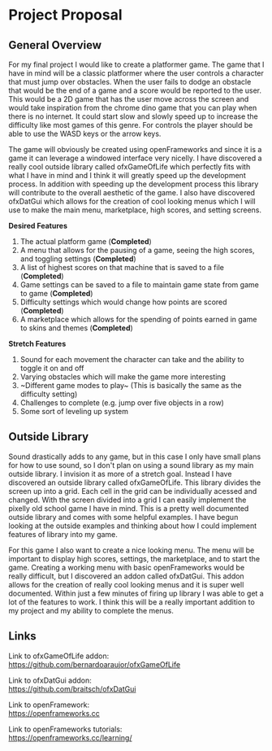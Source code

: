 # Project Proposal


## General Overview

For my final project I would like to create a platformer game. The game that I have in mind will be a classic platformer where the user controls a character that must jump over obstacles. When the user fails to dodge an obstacle that would be the end of a game and a score would be reported to the user. This would be a 2D game that has the user move across the screen and would take inspiration from the chrome dino game that you can play when there is no internet. It could start slow and slowly speed up to increase the difficulty like most games of this genre. For controls the player should be able to use the WASD keys or the arrow keys.

The game will obviously be created using openFrameworks and since it is a game it can leverage a windowed interface very nicelly. I have discovered a really cool outside library called ofxGameOfLife which perfectly fits with what I have in mind and I think it will greatly speed up the development process. In addition with speeding up the development process this library will contribute to the overall aesthetic of the game. I also have discovered ofxDatGui which allows for the creation of cool looking menus which I will use to make the main menu, marketplace, high scores, and setting screens.
 
 **Desired Features**
 1. The actual platform game (**Completed**)
 2. A menu that allows for the pausing of a game, seeing the high scores, and toggling settings (**Completed**)
 3. A list of highest scores on that machine that is saved to a file (**Completed**)
 4. Game settings can be saved to a file to maintain game state from game to game (**Completed**)
 5. Difficulty settings which would change how points are scored (**Completed**)
 6. A marketplace which allows for the spending of points earned in game to skins and themes (**Completed**)
 
 **Stretch Features**
 1. Sound for each movement the character can take and the ability to toggle it on and off
 2. Varying obstacles which will make the game more interesting
 3. ~Different game modes to play~ (This is basically the same as the difficulty setting)
 4. Challenges to complete (e.g. jump over five objects in a row)
 5. Some sort of leveling up system


## Outside Library

Sound drastically adds to any game, but in this case I only have small plans for how to use sound, so I don't plan on using a sound library as my main outside library. I invision it as more of a stretch goal. Instead I have discovered an outside library called ofxGameOfLife. This library divides the screen up into a grid. Each cell in the grid can be individually acessed and changed. With the screen divided into a grid I can easily implement the pixelly old school game I have in mind. This is a pretty well documented outside library and comes with some helpful examples. I have begun looking at the outside examples and thinking about how I could implement features of library into my game.

For this game I also want to create a nice looking menu. The menu will be important to display high scores, settings, the marketplace, and to start the game. Creating a working menu with basic openFrameworks would be really difficult, but I discovered an addon called ofxDatGui. This addon allows for the creation of really cool looking menus and it is super well documented. Within just a few minutes of firing up library I was able to get a lot of the features to work. I think this will be a really important addition to my project and my ability to complete the menus.


## Links

Link to ofxGameOfLife addon:\
https://github.com/bernardoaraujor/ofxGameOfLife

Link to ofxDatGui addon:\
https://github.com/braitsch/ofxDatGui

Link to openFramework:\
https://openframeworks.cc

Link to openFrameworks tutorials:\
https://openframeworks.cc/learning/
